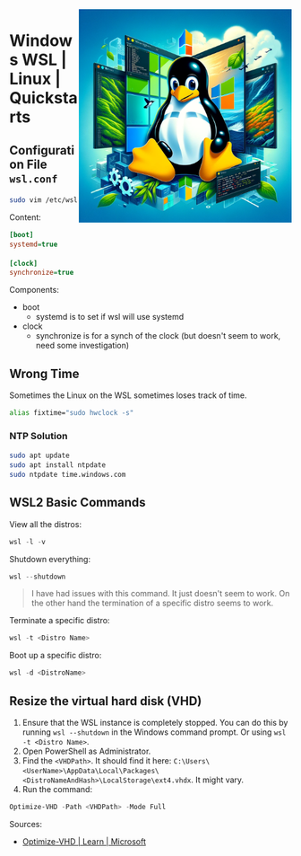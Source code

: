 <img src="assets/windows-wsl.webp" alt="Windows WSL & Linux (Tux)" style="width: 380px;" align="right">

# Windows WSL | Linux | Quickstarts

## Configuration File `wsl.conf`
```bash
sudo vim /etc/wsl.conf
```
Content: 
```ini
[boot]
systemd=true

[clock]
synchronize=true
```
Components: 
- boot
  - systemd is to set if wsl will use systemd
- clock
  - synchronize is for a synch of the clock (but doesn't seem to work, need some investigation)

## Wrong Time
Sometimes the Linux on the WSL sometimes loses track of time.
```bash
alias fixtime="sudo hwclock -s"
```

### NTP Solution
```bash
sudo apt update
sudo apt install ntpdate
sudo ntpdate time.windows.com
```

## WSL2 Basic Commands
View all the distros: 
```powershell
wsl -l -v
```

Shutdown everything:
```powershell
wsl --shutdown
```
> I have had issues with this command. It just doesn't seem to work. On the other hand the termination of a specific distro seems to work.

Terminate a specific distro: 
```powershell
wsl -t <Distro Name>
```

Boot up a specific distro: 
```powershell
wsl -d <DistroName>
```

## Resize the virtual hard disk (VHD)
1. Ensure that the WSL instance is completely stopped. You can do this by running `wsl --shutdown` in the Windows command prompt. Or using `wsl -t <Distro Name>`.
2. Open PowerShell as Administrator.
3. Find the `<VHDPath>`. It should find it here: `C:\Users\<UserName>\AppData\Local\Packages\<DistroNameAndHash>\LocalStorage\ext4.vhdx`. It might vary.
4. Run the command: 
```powershell
Optimize-VHD -Path <VHDPath> -Mode Full
```
Sources: 
- [Optimize-VHD | Learn | Microsoft](https://learn.microsoft.com/en-us/powershell/module/hyper-v/optimize-vhd?view=windowsserver2022-ps)
